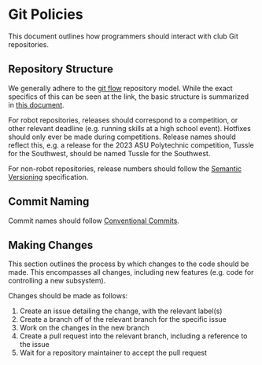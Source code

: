 # Git Policies

This document outlines how programmers should interact with club Git repositories.

## Repository Structure 

We generally adhere to the [git flow](https://nvie.com/posts/a-successful-git-branching-model/) repository model. While the exact specifics of this can be seen at the link, the basic structure is summarized in [this document](https://nvie.com/files/Git-branching-model.pdf). 

For robot repositories, releases should correspond to a competition, or other relevant deadline (e.g. running skills at a high school event). Hotfixes should only ever be made during competitions. Release names should reflect this, e.g. a release for the 2023 ASU Polytechnic competition, Tussle for the Southwest, should be named Tussle for the Southwest.

For non-robot repositories, release numbers should follow the [Semantic Versioning](https://semver.org) specification.

## Commit Naming 

Commit names should follow [Conventional Commits](https://www.conventionalcommits.org/en/v1.0.0/). 

## Making Changes

This section outlines the process by which changes to the code should be made. This encompasses all changes, including new features (e.g. code for controlling a new subsystem).

Changes should be made as follows:
1. Create an issue detailing the change, with the relevant label(s)
2. Create a branch off of the relevant branch for the specific issue
3. Work on the changes in the new branch
4. Create a pull request into the relevant branch, including a reference to the issue 
5. Wait for a repository maintainer to accept the pull request

